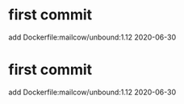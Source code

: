 # first commit
add Dockerfile:mailcow/unbound:1.12 2020-06-30
# first commit
add Dockerfile:mailcow/unbound:1.12 2020-06-30
